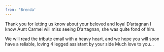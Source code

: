 ```yaml
---
from: 'Brenda'
---
```


Thank you for letting us know about your beloved and loyal D’artagnan I know Aunt Carmel will miss seeing D’artagnan, she was quite fond of him.

We will read the tribute email with a heavy heart, and we hope you will soon have a reliable, loving 4 legged assistant by your side  Much love to you…